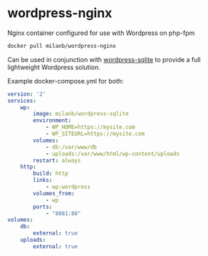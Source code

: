 # wordpress-nginx
Nginx container configured for use with Wordpress on php-fpm

```bash
docker pull milanb/wordpress-nginx
```

Can be used in conjunction with [wordpress-sqlite](https://github.com/milanboers/wordpress-sqlite) to provide a full lightweight Wordpress solution.

Example docker-compose.yml for both:
```yaml
version: '2'
services:
    wp:
        image: milanb/wordpress-sqlite
        environment:
            - WP_HOME=https://mysite.com
            - WP_SITEURL=https://mysite.com
        volumes:
            - db:/var/www/db
            - uploads:/var/www/html/wp-content/uploads
        restart: always
    http:
        build: http
        links:
            - wp:wordpress
        volumes_from:
            - wp
        ports:
            - "8081:80"
volumes:
    db:
        external: true
    uploads:
        external: true
```
